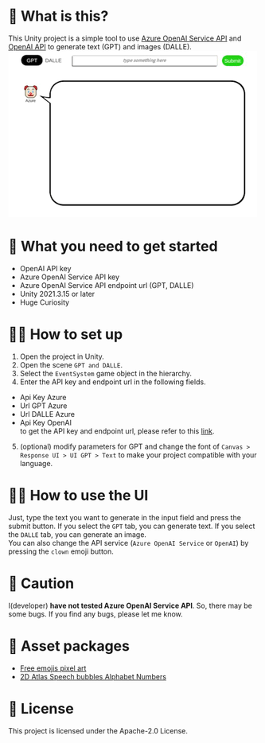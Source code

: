 # 🤔 What is this?
This Unity project is a simple tool to use [Azure OpenAI Service API](https://azure.microsoft.com/en-us/products/ai-services/openai-service) and [OpenAI API](https://openai.com) to generate text (GPT) and images (DALLE).  
![UI](UI.GIF)  

# 💨 What you need to get started
- OpenAI API key  
- Azure OpenAI Service API key  
- Azure OpenAI Service API endpoint url (GPT, DALLE)  
- Unity 2021.3.15 or later  
- Huge Curiosity  

# 🕵️‍♂️ How to set up
1. Open the project in Unity.  
2. Open the scene `GPT and DALLE`.  
3. Select the `EventSystem` game object in the hierarchy.  
4. Enter the API key and endpoint url in the following fields.  
  - Api Key Azure  
  - Url GPT Azure  
  - Url DALLE Azure  
  - Api Key OpenAI  
  to get the API key and endpoint url, please refer to this [link](https://learn.microsoft.com/ja-jp/azure/ai-services/openai/reference).  
5. (optional) modify parameters for GPT and change the font of `Canvas > Response UI > UI GPT > Text` to make your project compatible with your language.  

# 👩‍💻 How to use the UI
Just, type the text you want to generate in the input field and press the submit button. If you select the `GPT` tab, you can generate text. If you select the `DALLE` tab, you can generate an image.  
You can also change the API service (`Azure OpenAI Service` or `OpenAI`) by pressing the `clown` emoji button.  

# 👀 Caution
I(developer) **have not tested Azure OpenAI Service API**. So, there may be some bugs. If you find any bugs, please let me know.

# 📕 Asset packages
- [Free emojis pixel art](https://assetstore.unity.com/packages/2d/gui/icons/free-emojis-pixel-art-231243)  
- [2D Atlas Speech bubbles Alphabet Numbers](https://assetstore.unity.com/packages/2d/environments/2d-atlas-speech-bubbles-alphabet-numbers-88398)  

# 📄 License
This project is licensed under the Apache-2.0 License.
